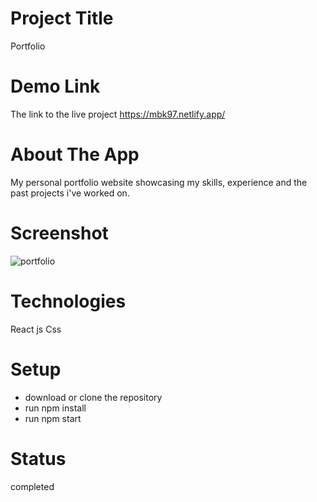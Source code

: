 # Project Title

Portfolio


# Demo Link

The link to the live project https://mbk97.netlify.app/

# About The App

My personal portfolio website showcasing my skills, experience and the past projects i've worked on.

# Screenshot 
![portfolio](https://user-images.githubusercontent.com/63726675/181347704-a68d4d07-bef9-4fae-b085-438310d55d73.png)


# Technologies

React js
Css

# Setup

* download or clone the repository
* run npm install
* run npm start

# Status

completed
